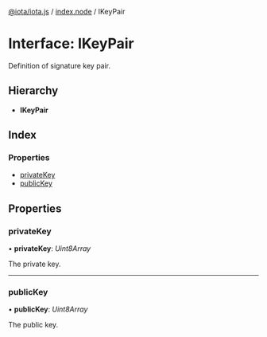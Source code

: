 [@iota/iota.js](../README.md) / [index.node](../modules/index_node.md) / IKeyPair

# Interface: IKeyPair

Definition of signature key pair.

## Hierarchy

* **IKeyPair**

## Index

### Properties

* [privateKey](index_node.ikeypair.md#privatekey)
* [publicKey](index_node.ikeypair.md#publickey)

## Properties

### privateKey

• **privateKey**: *Uint8Array*

The private key.

___

### publicKey

• **publicKey**: *Uint8Array*

The public key.
